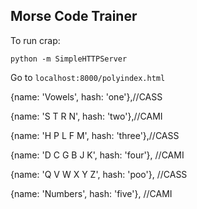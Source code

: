 Morse Code Trainer
-----------------------

To run crap:

```
python -m SimpleHTTPServer
```

Go to `localhost:8000/polyindex.html`


{name: 'Vowels', hash: 'one'},//CASS

{name: 'S T R N', hash: 'two'},//CAMI

{name: 'H P L F M', hash: 'three'},//CASS

{name: 'D C G B J K', hash: 'four'}, //CAMI

{name: 'Q V W X Y Z', hash: 'poo'}, //CASS

{name: 'Numbers', hash: 'five'}, //CAMI
